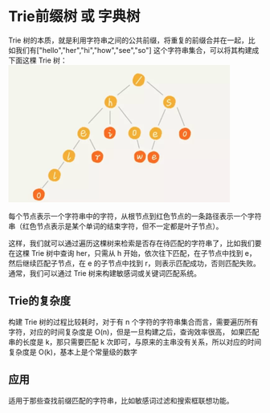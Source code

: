 # Trie前缀树 或 字典树


Trie 树的本质，就是利用字符串之间的公共前缀，将重复的前缀合并在一起，比如我们有["hello","her","hi","how","see","so"] 这个字符串集合，可以将其构建成下面这棵 Trie 树：
![](.trie_images/trie.png)

每个节点表示一个字符串中的字符，从根节点到红色节点的一条路径表示一个字符串（红色节点表示是某个单词的结束字符，但不一定都是叶子节点）。

这样，我们就可以通过遍历这棵树来检索是否存在待匹配的字符串了，比如我们要在这棵 Trie 树中查询 her，只需从 h 开始，依次往下匹配，在子节点中找到 e，
然后继续匹配子节点，在 e 的子节点中找到 r，则表示匹配成功，否则匹配失败。通常，我们可以通过 Trie 树来构建敏感词或关键词匹配系统。


## Trie的复杂度
构建 Trie 树的过程比较耗时，对于有 n 个字符的字符串集合而言，需要遍历所有字符，对应的时间复杂度是 O(n)，但是一旦构建之后，查询效率很高，
如果匹配串的长度是 k，那只需要匹配 k 次即可，与原来的主串没有关系，所以对应的时间复杂度是 O(k)，基本上是个常量级的数字

## 应用
适用于那些查找前缀匹配的字符串，比如敏感词过滤和搜索框联想功能。